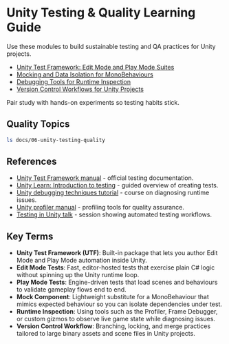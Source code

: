 # Unity Testing & Quality Learning Guide

Use these modules to build sustainable testing and QA practices for Unity projects.

- [Unity Test Framework: Edit Mode and Play Mode Suites](unity-test-framework.md)
- [Mocking and Data Isolation for MonoBehaviours](mocking-and-data-isolation.md)
- [Debugging Tools for Runtime Inspection](debugging-tools-runtime-inspection.md)
- [Version Control Workflows for Unity Projects](version-control-workflows.md)

Pair study with hands-on experiments so testing habits stick.

## Quality Topics
```bash
ls docs/06-unity-testing-quality
```






## References
- [Unity Test Framework manual](https://docs.unity3d.com/Packages/com.unity.test-framework@latest/manual/index.html) - official testing documentation.
- [Unity Learn: Introduction to testing](https://learn.unity.com/tutorial/introduction-to-the-unity-test-framework) - guided overview of creating tests.
- [Unity debugging techniques tutorial](https://learn.unity.com/tutorial/debugging-techniques) - course on diagnosing runtime issues.
- [Unity profiler manual](https://docs.unity3d.com/Manual/Profiler.html) - profiling tools for quality assurance.
- [Testing in Unity talk](https://www.youtube.com/watch?v=8M4b9LQ1csE) - session showing automated testing workflows.
## Key Terms
- **Unity Test Framework (UTF)**: Built-in package that lets you author Edit Mode and Play Mode automation inside Unity.
- **Edit Mode Tests**: Fast, editor-hosted tests that exercise plain C# logic without spinning up the Unity runtime loop.
- **Play Mode Tests**: Engine-driven tests that load scenes and behaviours to validate gameplay flows end to end.
- **Mock Component**: Lightweight substitute for a MonoBehaviour that mimics expected behaviour so you can isolate dependencies under test.
- **Runtime Inspection**: Using tools such as the Profiler, Frame Debugger, or custom gizmos to observe live game state while diagnosing issues.
- **Version Control Workflow**: Branching, locking, and merge practices tailored to large binary assets and scene files in Unity projects.
